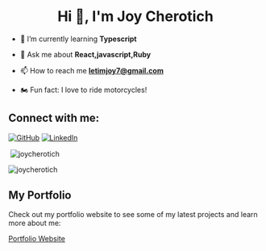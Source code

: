 <h1 align="center">Hi 👋, I'm Joy Cherotich</h1>


- 🌱 I’m currently learning **Typescript**

- 💬 Ask me about **React,javascript,Ruby**

- 📫 How to reach me **letimjoy7@gmail.com**

- 🏍️ Fun fact: I love to ride motorcycles!

## Connect with me:

[![GitHub](https://img.shields.io/badge/GitHub-%23121011.svg?style=for-the-badge&logo=github&logoColor=white)](https://github.com/joycherotich)
[![LinkedIn](https://img.shields.io/badge/LinkedIn-%230A66C2.svg?style=for-the-badge&logo=linkedin&logoColor=white)](https://www.linkedin.com/in/joy-letim-540979258/)

<p>&nbsp;<img align="center" src="https://github-readme-stats.vercel.app/api?username=joycherotich&show_icons=true&locale=en" alt="joycherotich" /></p>

<p><img align="center" src="https://github-readme-streak-stats.herokuapp.com/?user=joycherotich&" alt="joycherotich" /></p>

## My Portfolio

Check out my portfolio website to see some of my latest projects and learn more about me:

[Portfolio Website](https://prodigy-wd-04-6to1.vercel.app/)

